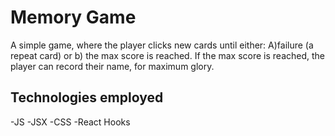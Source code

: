 # Memory Game

A simple game, where the player clicks new cards until either: A)failure (a repeat card) or b) the max score is reached.
If the max score is reached, the player can record their name, for maximum glory.

## Technologies employed

-JS
-JSX
-CSS
-React Hooks

